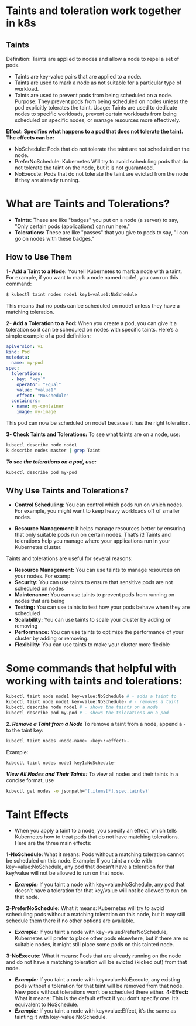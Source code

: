 # Taints and toleration work together  in k8s 

## Taints 
Definition: Taints are applied to nodes and allow a node to repel a set of pods.
- Taints are key-value pairs that are applied to a node.
- Taints are used to mark a node as not suitable for a particular type of workload.
- Taints are used to prevent pods from being scheduled on a node.
Purpose: They prevent pods from being scheduled on nodes unless the pod explicitly tolerates the taint.
Usage: Taints are used to dedicate nodes to specific workloads, prevent certain workloads from being scheduled on specific nodes, or manage resources more effectively.

**Effect: Specifies what happens to a pod that does not tolerate the taint. The effects can be:**
- NoSchedule: Pods that do not tolerate the taint are not scheduled on the node.
- PreferNoSchedule: Kubernetes Will try to avoid scheduling pods that do not tolerate the taint on the node, but it is not guaranteed.
- NoExecute: Pods that do not tolerate the taint are evicted from the node if they are already running.

# What are Taints and Tolerations?
- **Taints:** These are like "badges" you put on a node (a server) to say, "Only certain pods (applications) can run here."
- **Tolerations:** These are like "passes" that you give to pods to say, "I can go on nodes with these badges."


## How to Use Them
**1- Add a Taint to a Node:**
You tell Kubernetes to mark a node with a taint. For example, if you want to mark a node named node1, you can run this command:
```bash
$ kubectl taint nodes node1 key1=value1:NoSchedule
```
This means that no pods can be scheduled on node1 unless they have a matching toleration.

**2- Add a Toleration to a Pod:**
When you create a pod, you can give it a toleration so it can be scheduled on nodes with specific taints. Here’s a simple example of a pod definition:
```yaml
apiVersion: v1
kind: Pod
metadata:
  name: my-pod
spec:
  tolerations:
  - key: "key`"
    operator: "Equal"
    value: "value1"
    effect: "NoSchedule"
  containers:
  - name: my-container
    image: my-image
```
This pod can now be scheduled on node1 because it has the right toleration.

**3- Check Taints and Tolerations:** 
To see what taints are on a node, use:
```bash
kubectl describe node node1
k describe nodes master | grep Taint
```
***To see the tolerations on a pod, use:***
```bash
kubectl describe pod my-pod
```

## Why Use Taints and Tolerations?

- **Control Scheduling**: You can control which pods run on which nodes. 
For example, you might want to keep heavy workloads off of smaller nodes.

- **Resource Management**: It helps manage resources better by ensuring that only suitable pods run on certain nodes.
That’s it! Taints and tolerations help you manage where your applications run in your Kubernetes cluster.

Taints and tolerations are useful for several reasons:
- **Resource Management:** You can use taints to manage resources on your nodes. For examp
- **Security:** You can use taints to ensure that sensitive pods are not scheduled on nodes
- **Maintenance:** You can use taints to prevent pods from running on nodes that are being
- **Testing:** You can use taints to test how your pods behave when they are scheduled
- **Scalability:** You can use taints to scale your cluster by adding or removing
- **Performance:** You can use taints to optimize the performance of your cluster by adding or removing.
- **Flexibility:** You can use taints to make your cluster more flexible 

# Some commands that helpful with working with taints and tolerations:
```bash
kubectl taint node node1 key=value:NoSchedule # - adds a taint to
kubectl taint node node1 key=value:NoSchedule- # - removes a taint
kubectl describe node node1 # - shows the taints on a node
kubectl describe pod my-pod # - shows the tolerations on a pod
```

***2. Remove a Taint from a Node***
To remove a taint from a node, append a - to the taint key:
```bash
kubectl taint nodes <node-name> <key>:<effect>-
```
Example:
```bash
kubectl taint nodes node1 key1:NoSchedule-
```
***View All Nodes and Their Taints:***
To view all nodes and their taints in a concise format, use
```bash
kubectl get nodes -o jsonpath='{.items[*].spec.taints}'
```

# Taint Effects
- When you apply a taint to a node, you specify an effect, which tells Kubernetes how to treat pods that do not have matching tolerations. Here are the three main effects:

**1-NoSchedule:**
What it means: Pods without a matching toleration cannot be scheduled on this node.
Example: If you taint a node with key=value:NoSchedule, any pod that doesn’t have a toleration for that key/value will not be allowed to run on that node.
- ***Example:***
 If you taint a node with key=value:NoSchedule, any pod that doesn’t have a toleration for that key/value will not be allowed to run on that node.

**2-PreferNoSchedule:**
What it means: Kubernetes will try to avoid scheduling pods without a matching toleration on this node, but it may still schedule them there if no other options are available.
- ***Example:***
 If you taint a node with key=value:PreferNoSchedule, Kubernetes will prefer to place other pods elsewhere, but if there are no suitable nodes, it might still place some pods on this tainted node.

**3-NoExecute:**
What it means: Pods that are already running on the node and do not have a matching toleration will be evicted (kicked out) from that node.
- ***Example:***
 If you taint a node with key=value:NoExecute, any existing pods without a toleration for that taint will be removed from that node. New pods without tolerations won’t be scheduled there either. 
**4-Effect:**
 What it means: This is the default effect if you don’t specify one. It’s equivalent to NoSchedule.
- ***Example:***
 If you taint a node with key=value:Effect, it’s the same as tainting it with key=value:NoSchedule.

